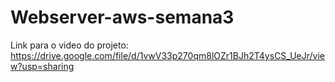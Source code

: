 # Webserver-aws-semana3
Link para o video do projeto:
https://drive.google.com/file/d/1vwV33p270qm8lOZr1BJh2T4ysCS_UeJr/view?usp=sharing
